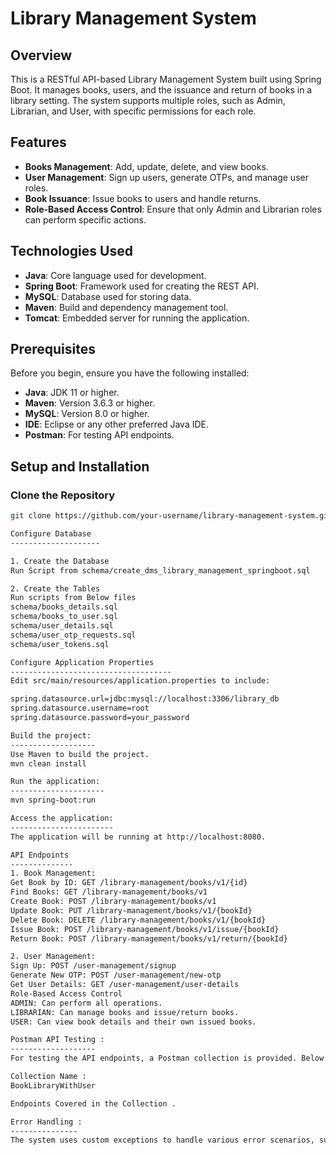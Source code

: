 # Library Management System

## Overview
This is a RESTful API-based Library Management System built using Spring Boot. It manages books, users, and the issuance and return of books in a library setting. The system supports multiple roles, such as Admin, Librarian, and User, with specific permissions for each role.

## Features
- **Books Management**: Add, update, delete, and view books.
- **User Management**: Sign up users, generate OTPs, and manage user roles.
- **Book Issuance**: Issue books to users and handle returns.
- **Role-Based Access Control**: Ensure that only Admin and Librarian roles can perform specific actions.

## Technologies Used
- **Java**: Core language used for development.
- **Spring Boot**: Framework used for creating the REST API.
- **MySQL**: Database used for storing data.
- **Maven**: Build and dependency management tool.
- **Tomcat**: Embedded server for running the application.

## Prerequisites
Before you begin, ensure you have the following installed:
- **Java**: JDK 11 or higher.
- **Maven**: Version 3.6.3 or higher.
- **MySQL**: Version 8.0 or higher.
- **IDE**: Eclipse or any other preferred Java IDE.
- **Postman**: For testing API endpoints.

## Setup and Installation

### Clone the Repository
```bash
git clone https://github.com/your-username/library-management-system.git

Configure Database 
--------------------

1. Create the Database
Run Script from schema/create_dms_library_management_springboot.sql

2. Create the Tables
Run scripts from Below files 
schema/books_details.sql
schema/books_to_user.sql
schema/user_details.sql
schema/user_otp_requests.sql
schema/user_tokens.sql

Configure Application Properties
------------------------------------
Edit src/main/resources/application.properties to include:

spring.datasource.url=jdbc:mysql://localhost:3306/library_db
spring.datasource.username=root
spring.datasource.password=your_password

Build the project:
-------------------
Use Maven to build the project.
mvn clean install

Run the application:
---------------------
mvn spring-boot:run

Access the application:
-----------------------
The application will be running at http://localhost:8080.

API Endpoints
--------------
1. Book Management:
Get Book by ID: GET /library-management/books/v1/{id}
Find Books: GET /library-management/books/v1
Create Book: POST /library-management/books/v1
Update Book: PUT /library-management/books/v1/{bookId}
Delete Book: DELETE /library-management/books/v1/{bookId}
Issue Book: POST /library-management/books/v1/issue/{bookId}
Return Book: POST /library-management/books/v1/return/{bookId}

2. User Management:
Sign Up: POST /user-management/signup
Generate New OTP: POST /user-management/new-otp
Get User Details: GET /user-management/user-details
Role-Based Access Control
ADMIN: Can perform all operations.
LIBRARIAN: Can manage books and issue/return books.
USER: Can view book details and their own issued books.

Postman API Testing :
-------------------
For testing the API endpoints, a Postman collection is provided. Below are the details of the collection:

Collection Name :
BookLibraryWithUser

Endpoints Covered in the Collection .

Error Handling :
---------------
The system uses custom exceptions to handle various error scenarios, such as invalid roles, missing tokens, and non-existent books.